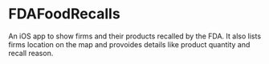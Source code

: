 # FDAFoodRecalls

An iOS app to show firms and their products recalled by the FDA. It also lists firms location on the map and provoides details like product quantity and recall reason. 
